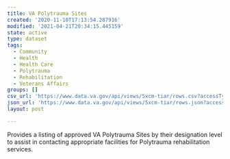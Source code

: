 ```yaml
---
title: VA Polytrauma Sites
created: '2020-11-10T17:13:54.287916'
modified: '2021-04-21T20:34:15.445159'
state: active
type: dataset
tags:
  - Community
  - Health
  - Health Care
  - Polytrauma
  - Rehabilitation
  - Veterans Affairs
groups: []
csv_url: 'https://www.data.va.gov/api/views/5xcm-tiar/rows.csv?accessType=DOWNLOAD'
json_url: 'https://www.data.va.gov/api/views/5xcm-tiar/rows.json?accessType=DOWNLOAD'
layout: post

---
```

<p>Provides a listing of approved VA Polytrauma Sites by their designation level to assist in contacting appropriate facilities for Polytrauma rehabilitation services.</p>
